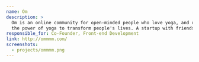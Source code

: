 ```yaml
---
name: Om
description: >
  Om is an online community for open-minded people who love yoga, and recognize
  the power of yoga to transform people's lives. A startup with friends.
responsible_for: Co-Founder, Front-end Development
link: http://ommmm.com/
screenshots:
  - projects/ommmm.png
---
```

